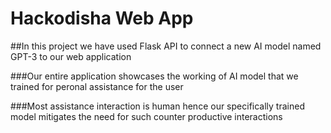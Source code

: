 # Hackodisha Web App

##In this project we have used Flask API to connect a new AI model named GPT-3 to our web application

###Our entire application showcases the working of AI model that we trained for peronal assistance for the user <br>

###Most assistance interaction is human hence our specifically trained model mitigates the need for such counter productive interactions

